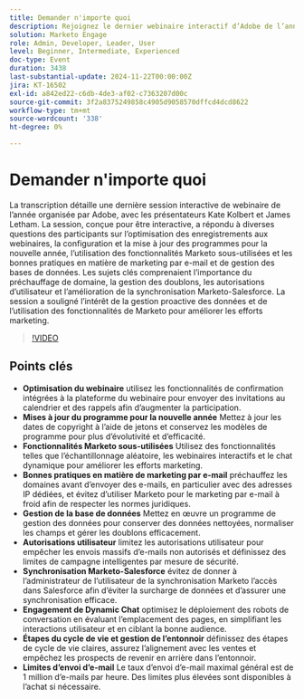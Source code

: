 ```yaml
---
title: Demander n'importe quoi
description: Rejoignez le dernier webinaire interactif d’Adobe de l’année avec Kate Kolbert et James Letham. Vous pourrez y découvrir l’optimisation du webinaire, les mises à jour des programmes, les fonctionnalités Marketo sous-utilisées, les bonnes pratiques de marketing par e-mail, la gestion des bases de données, les autorisations des utilisateurs, la synchronisation Marketo-Salesforce, l’engagement dans le chat dynamique et les étapes du cycle de vie.
solution: Marketo Engage
role: Admin, Developer, Leader, User
level: Beginner, Intermediate, Experienced
doc-type: Event
duration: 3438
last-substantial-update: 2024-11-22T00:00:00Z
jira: KT-16502
exl-id: a842ed22-c6db-4de3-af02-c7363207d00c
source-git-commit: 3f2a8375249858c4905d9058570dffcd4dcd8622
workflow-type: tm+mt
source-wordcount: '338'
ht-degree: 0%

---
```


# Demander n&#39;importe quoi

La transcription détaille une dernière session interactive de webinaire de l’année organisée par Adobe, avec les présentateurs Kate Kolbert et James Letham. La session, conçue pour être interactive, a répondu à diverses questions des participants sur l’optimisation des enregistrements aux webinaires, la configuration et la mise à jour des programmes pour la nouvelle année, l’utilisation des fonctionnalités Marketo sous-utilisées et les bonnes pratiques en matière de marketing par e-mail et de gestion des bases de données. Les sujets clés comprenaient l’importance du préchauffage de domaine, la gestion des doublons, les autorisations d’utilisateur et l’amélioration de la synchronisation Marketo-Salesforce. La session a souligné l’intérêt de la gestion proactive des données et de l’utilisation des fonctionnalités de Marketo pour améliorer les efforts marketing.

>[!VIDEO](https://video.tv.adobe.com/v/3438195/?learn=on&enablevpops)

## Points clés

* **Optimisation du webinaire** utilisez les fonctionnalités de confirmation intégrées à la plateforme du webinaire pour envoyer des invitations au calendrier et des rappels afin d’augmenter la participation.
* **Mises à jour du programme pour la nouvelle année** Mettez à jour les dates de copyright à l’aide de jetons et conservez les modèles de programme pour plus d’évolutivité et d’efficacité.
* **Fonctionnalités Marketo sous-utilisées** Utilisez des fonctionnalités telles que l’échantillonnage aléatoire, les webinaires interactifs et le chat dynamique pour améliorer les efforts marketing.
* **Bonnes pratiques en matière de marketing par e-mail** préchauffez les domaines avant d’envoyer des e-mails, en particulier avec des adresses IP dédiées, et évitez d’utiliser Marketo pour le marketing par e-mail à froid afin de respecter les normes juridiques.
* **Gestion de la base de données** Mettez en œuvre un programme de gestion des données pour conserver des données nettoyées, normaliser les champs et gérer les doublons efficacement.
* **Autorisations utilisateur** limitez les autorisations utilisateur pour empêcher les envois massifs d’e-mails non autorisés et définissez des limites de campagne intelligentes par mesure de sécurité.
* **Synchronisation Marketo-Salesforce** évitez de donner à l’administrateur de l’utilisateur de la synchronisation Marketo l’accès dans Salesforce afin d’éviter la surcharge de données et d’assurer une synchronisation efficace.
* **Engagement de Dynamic Chat** optimisez le déploiement des robots de conversation en évaluant l’emplacement des pages, en simplifiant les interactions utilisateur et en ciblant la bonne audience.
* **Étapes du cycle de vie et gestion de l’entonnoir** définissez des étapes de cycle de vie claires, assurez l’alignement avec les ventes et empêchez les prospects de revenir en arrière dans l’entonnoir.
* **Limites d’envoi d’e-mail** Le taux d’envoi d’e-mail maximal général est de 1 million d’e-mails par heure. Des limites plus élevées sont disponibles à l’achat si nécessaire.
